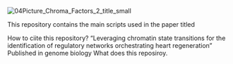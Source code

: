 ![04Picture_Chroma_Factors_2_title_small](https://github.com/jcorder316/01HIS_Chrom_Factors/assets/48988005/70a5ef69-8c67-4289-83ce-8ead7a8420f8)


This repository contains the main scripts used in the paper titled

How to ciite this repository?
“Leveraging chromatin state transitions for the identification of regulatory networks orchestrating heart regeneration” Published in genome biology 
What does this reposiroy.
